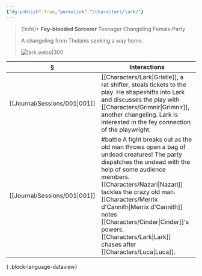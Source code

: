 ```yaml
---
{"dg-publish":true,"permalink":"/characters/lark/"}
---
```


> [!info]+
> **Fey-blooded Sorcerer**
> Teenager Changeling Female
> Party
> 
> A changeling from Thelanis seeking a way home.
> 
> ![lark.webp|300](/img/user/z_attachments/lark.webp)

| §                                | Interactions                                                                                                                                                                                                                                                                   |
| -------------------------------- | ------------------------------------------------------------------------------------------------------------------------------------------------------------------------------------------------------------------------------------------------------------------------------ |
| [[Journal/Sessions/001\|001]] | [[Characters/Lark\|Gristle]], a rat shifter, steals tickets to the play. He shapeshifts into Lark and discusses the play with [[Characters/Grimnir\|Grimnir]], another changeling. Lark is interested in the fey connection of the playwright.                                                                |
| [[Journal/Sessions/001\|001]] | #battle A fight breaks out as the old man throws open a bag of undead creatures! The party dispatches the undead with the help of some audience members. [[Characters/Nazari\|Nazari]] tackles the crazy old man. [[Characters/Merrix d'Cannith\|Merrix d'Cannith]] notes [[Characters/Cinder\|Cinder]]'s powers. [[Characters/Lark\|Lark]] chases after [[Characters/Luca\|Luca]]. |

{ .block-language-dataview}